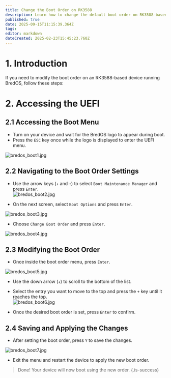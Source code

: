 ```yaml
---
title: Change the Boot Order on RK3588
description: Learn how to change the default boot order on RK3588-based devices using the UEFI firmware settings
published: true
date: 2025-09-15T11:15:39.364Z
tags: 
editor: markdown
dateCreated: 2025-02-23T15:45:23.760Z
---
```


# 1. Introduction

If you need to modify the boot order on an RK3588-based device running BredOS, follow these steps:

# 2. Accessing the UEFI
## 2.1 Accessing the Boot Menu

- Turn on your device and wait for the BredOS logo to appear during boot.  
- Press the `ESC` key once while the logo is displayed to enter the UEFI menu.  

![bredos_boot1.jpg](/boot_images/bredos_boot1.jpg)


## 2.2 Navigating to the Boot Order Settings

- Use the arrow keys (`↓` and `↑`) to select `Boot Maintenance Manager` and press `Enter`.  
![bredos_boot2.jpg](/boot_images/bredos_boot2.jpg)


- On the next screen, select `Boot Options` and press `Enter`.  

![bredos_boot3.jpg](/boot_images/bredos_boot3.jpg)

- Choose `Change Boot Order` and press `Enter`.  

![bredos_boot4.jpg](/boot_images/bredos_boot4.jpg)


## 2.3 Modifying the Boot Order  

- Once inside the boot order menu, press `Enter`.  

![bredos_boot5.jpg](/boot_images/bredos_boot5.jpg)

- Use the down arrow (`↓`) to scroll to the bottom of the list.  
- Select the entry you want to move to the top and press the `+` key until it reaches the top.  
![bredos_boot6.jpg](/boot_images/bredos_boot6.jpg)

- Once the desired boot order is set, press `Enter` to confirm.  

## 2.4 Saving and Applying the Changes

- After setting the boot order, press `Y` to save the changes.  

![bredos_boot7.jpg](/boot_images/bredos_boot7.jpg)

- Exit the menu and restart the device to apply the new boot order.  

> Done! Your device will now boot using the new order.
{.is-success}

